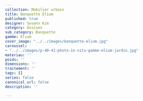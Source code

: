 ```yaml
---
collection: Mobilier urbain
title: Banquette Elium
published: true
designer: Sovann Kim
category: Assises
sub_category: Banquette
gamme: Elium
cover_image: "../../images/banquette-elium.jpg"
caroussel:
- "../../images/p-40-41-photo-in-situ-gamme-elium-jardin.jpg"
materiau: ''
poids: ''
dimensions: ''
traitement: ''
tags: []
series: false
canonical_url: false
description: ''

---
```

